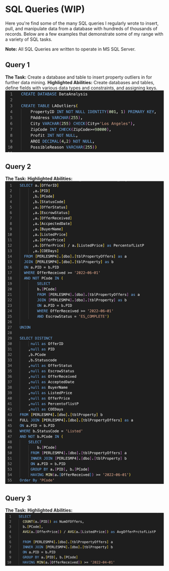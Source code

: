 # SQL Queries (WIP)

Here you're find some of the many SQL queries I regularly wrote to insert, pull, and manipulate data from a database with hundreds of thousands of records. Below are a few examples that demonstrate some of my range with a variety of SQL tasks.

**Note:** All SQL Queries are written to operate in MS SQL Server.


## Query 1
**The Task:** Create a database and table to insert property outliers in for further data mining. 
**Highlighted Abilities:** Create databases and tables, define fields with various data types and constraints, and assigning keys.
![alt text](https://github.com/asilich123/Resume_Projects/blob/main/SQL/Images/Create%20Database%20%2B%20Constraints.png?raw=true)

## Query 2
**The Task:** 
**Highlighted Abilities:** 
![alt text](https://github.com/asilich123/Resume_Projects/blob/main/SQL/Images/SubQueries%20%2B%20Union.png?raw=true)

## Query 3
**The Task:** 
**Highlighted Abilities:** 
![alt text](https://github.com/asilich123/Resume_Projects/blob/main/SQL/Images/Group%20By%20%2B%20Aggregate%20Functions.png?raw=true)